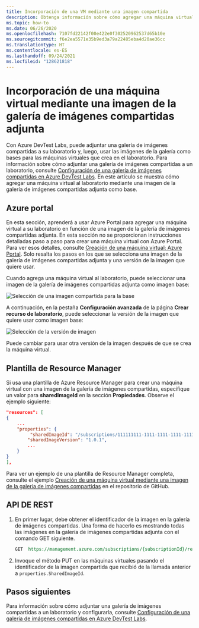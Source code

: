 ```yaml
---
title: Incorporación de una VM mediante una imagen compartida
description: Obtenga información sobre cómo agregar una máquina virtual (VM) mediante una imagen de la galería de imágenes compartidas adjunta en Azure DevTest Labs.
ms.topic: how-to
ms.date: 06/26/2020
ms.openlocfilehash: 7107fd22142f00e422e0f302520962537d65b10e
ms.sourcegitcommit: f6e2ea5571e35b9ed3a79a22485eba4d20ae36cc
ms.translationtype: HT
ms.contentlocale: es-ES
ms.lasthandoff: 09/24/2021
ms.locfileid: "128621818"
---
```

# <a name="add-a-vm-using-an-image-from-the-attached-shared-image-gallery"></a>Incorporación de una máquina virtual mediante una imagen de la galería de imágenes compartidas adjunta
Con Azure DevTest Labs, puede adjuntar una galería de imágenes compartidas a su laboratorio y, luego, usar las imágenes de la galería como bases para las máquinas virtuales que crea en el laboratorio. Para información sobre cómo adjuntar una galería de imágenes compartidas a un laboratorio, consulte [Configuración de una galería de imágenes compartidas en Azure DevTest Labs](configure-shared-image-gallery.md). En este artículo se muestra cómo agregar una máquina virtual al laboratorio mediante una imagen de la galería de imágenes compartidas adjunta como base. 

## <a name="azure-portal"></a>Azure portal
En esta sección, aprenderá a usar Azure Portal para agregar una máquina virtual a su laboratorio en función de una imagen de la galería de imágenes compartidas adjunta. En esta sección no se proporcionan instrucciones detalladas paso a paso para crear una máquina virtual con Azure Portal. Para ver esos detalles, consulte [Creación de una máquina virtual: Azure Portal](devtest-lab-add-vm.md). Solo resalta los pasos en los que se selecciona una imagen de la galería de imágenes compartidas adjunta y una versión de la imagen que quiere usar. 

Cuando agrega una máquina virtual al laboratorio, puede seleccionar una imagen de la galería de imágenes compartidas adjunta como imagen base: 

![Selección de una imagen compartida para la base](./media/add-vm-use-shared-image/select-shared-image-for-base.png)

A continuación, en la pestaña **Configuración avanzada** de la página **Crear recurso de laboratorio**, puede seleccionar la versión de la imagen que quiere usar como imagen base:

![Selección de la versión de imagen](./media/add-vm-use-shared-image/select-version-shared-image.png)

Puede cambiar para usar otra versión de la imagen después de que se crea la máquina virtual. 

## <a name="resource-manager-template"></a>Plantilla de Resource Manager
Si usa una plantilla de Azure Resource Manager para crear una máquina virtual con una imagen de la galería de imágenes compartidas, especifique un valor para **sharedImageId** en la sección **Propiedades**. Observe el ejemplo siguiente: 

```json
"resources": [
{
    ...
    "properties": {
         "sharedImageId": "/subscriptions/111111111-1111-1111-1111-111111111111/resourcegroups/mydtlrg/providers/microsoft.devtestlab/labs/mydtllab/sharedgalleries/spsig/sharedimages/myimagefromgallery",
        "sharedImageVersion": "1.0.1",
        ...
    }
}
],
```

Para ver un ejemplo de una plantilla de Resource Manager completa, consulte el ejemplo [Creación de una máquina virtual mediante una imagen de la galería de imágenes compartidas](https://github.com/Azure/azure-devtestlab/tree/master/samples/DevTestLabs/QuickStartTemplates/101-dtl-create-vm-username-pwd-sharedimage) en el repositorio de GitHub. 

## <a name="rest-api"></a>API DE REST

1. En primer lugar, debe obtener el identificador de la imagen en la galería de imágenes compartidas. Una forma de hacerlo es mostrando todas las imágenes en la galería de imágenes compartidas adjunta con el comando GET siguiente. 

    ```rest
    GET  https://management.azure.com/subscriptions/{subscriptionId}/resourceGroups/{resourceGroupName}/providers/Microsoft.DevTestLab/labs/{labName}/sharedgalleries/{name}/sharedimages?api-version= 2018-10-15-preview
    ```
2. Invoque el método PUT en las máquinas virtuales pasando el identificador de la imagen compartida que recibió de la llamada anterior a `properties.SharedImageId`.

## <a name="next-steps"></a>Pasos siguientes
Para información sobre cómo adjuntar una galería de imágenes compartidas a un laboratorio y configurarla, consulte [Configuración de una galería de imágenes compartidas en Azure DevTest Labs](configure-shared-image-gallery.md).